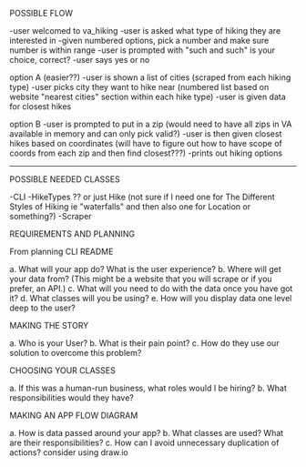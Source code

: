 POSSIBLE FLOW

-user welcomed to va_hiking
-user is asked what type of hiking they are interested in
    -given numbered options, pick a number and make sure number is within range
    -user is prompted with "such and such" is your choice, correct?
    -user says yes or no

option A (easier??)
    -user is shown a list of cities (scraped from each hiking type)
    -user picks city they want to hike near (numbered list based on website "nearest cities" section within each hike type)
    -user is given data for closest hikes

option B 
    -user is prompted to put in a zip (would need to have all zips in VA available in memory and can only pick valid?)
    -user is then given closest hikes based on coordinates (will have to figure out how to have scope of coords from each zip and then find closest???)
    -prints out hiking options
________________________________________________________________________________________

POSSIBLE NEEDED CLASSES

-CLI
-HikeTypes ??  or just Hike 
(not sure if I need one for The Different Styles of Hiking ie "waterfalls" and then also one for Location or something?)
-Scraper








REQUIREMENTS AND PLANNING

From planning CLI README

a. What will your app do? What is the user experience? 
b. Where will get your data from? (This might be a website that you will scrape or if you prefer, an API.) 
c. What will you need to do with the data once you have got it? 
d. What classes will you be using? 
e. How will you display data one level deep to the user?

MAKING THE STORY

a. Who is your User?
b. What is their pain point?
c. How do they use our solution to overcome this problem?

CHOOSING YOUR CLASSES

a. If this was a human-run business, what roles would I be hiring?
b. What responsibilities would they have?

MAKING AN APP FLOW DIAGRAM

a. How is data passed around your app?
b. What classes are used? What are their responsibilities?
c. How can I avoid unnecessary duplication of actions?
consider using draw.io
